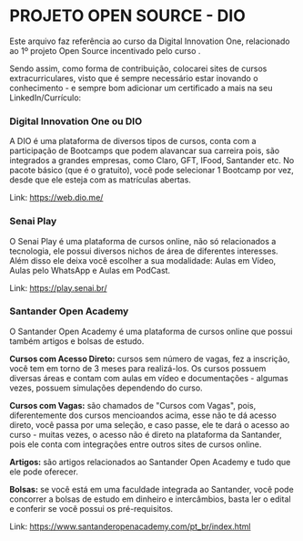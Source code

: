 # **PROJETO OPEN SOURCE - DIO**

Este arquivo faz referência ao curso da Digital Innovation One, relacionado ao 1º projeto Open Source incentivado pelo curso .

Sendo assim, como forma de contribuição, colocarei sites de cursos extracurriculares, visto que é sempre necessário estar inovando o conhecimento - e sempre bom adicionar um certificado a mais na seu LinkedIn/Currículo:

### **Digital Innovation One ou DIO**
A DIO é uma plataforma de diversos tipos de cursos, conta com a participação de Bootcamps que podem alavancar sua carreira pois, são integrados a grandes empresas, como Claro, GFT, IFood, Santander etc.
No pacote básico (que é o gratuito), você pode selecionar 1 Bootcamp por vez, desde que ele esteja com as matrículas abertas.

Link: https://web.dio.me/



### **Senai Play**
O Senai Play é uma plataforma de cursos online, não só relacionados a tecnologia, ele possui diversos nichos de área de diferentes interesses. Além disso ele deixa você escolher a sua modalidade: Aulas em Vídeo, Aulas pelo WhatsApp e Aulas em PodCast.

Link: https://play.senai.br/


### **Santander Open Academy**
O Santander Open Academy é uma plataforma de cursos online que possui também artigos e bolsas de estudo.

**Cursos com Acesso Direto:** cursos sem número de vagas, fez a inscrição, você tem em torno de 3 meses para realizá-los. Os cursos possuem diversas áreas e contam com aulas em vídeo e documentações - algumas vezes, possuem simulações dependendo do curso.

**Cursos com Vagas:** são chamados de "Cursos com Vagas", pois, diferentemente dos cursos mencioandos acima, esse não te dá acesso direto, você passa por uma seleção, e caso passe, ele te dará o acesso ao curso - muitas vezes, o acesso não é direto na plataforma da Santander, pois ele conta com integrações entre outros sites de cursos online.

**Artigos:** são artigos relacionados ao Santander Open Academy e tudo que ele pode oferecer.

**Bolsas:** se você está em uma faculdade integrada ao Santander, você pode concorrer a bolsas de estudo em dinheiro e intercâmbios, basta ler o edital e conferir se você possui os pré-requisitos.

Link: https://www.santanderopenacademy.com/pt_br/index.html

